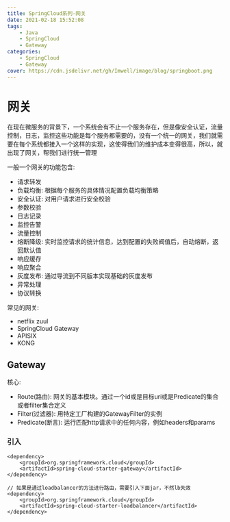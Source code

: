 ```yaml
---
title: SpringCloud系列-网关
date: 2021-02-18 15:52:08
tags:
    - Java
    - SpringCloud
    - Gateway
categories:
    - SpringCloud
    - Gateway
cover: https://cdn.jsdelivr.net/gh/Imwell/image/blog/springboot.png
---
```

# 网关
在现在微服务的背景下，一个系统会有不止一个服务存在，但是像安全认证，流量控制，日志，监控这些功能是每个服务都需要的，没有一个统一的网关，我们就需要在每个系统都接入一个这样的实现，这使得我们的维护成本变得很高，所以，就出现了网关，帮我们进行统一管理

一般一个网关的功能包含:
- 请求转发
- 负载均衡: 根据每个服务的具体情况配置负载均衡策略
- 安全认证: 对用户请求进行安全校验
- 参数校验
- 日志记录
- 监控告警
- 流量控制
- 熔断降级: 实时监控请求的统计信息，达到配置的失败阀值后，自动熔断，返回默认值
- 响应缓存
- 响应聚合
- 灰度发布: 通过导流到不同版本实现基础的灰度发布
- 异常处理
- 协议转换

常见的网关:
- netflix zuul
- SpringCloud Gateway
- APISIX
- KONG

## Gateway

核心:
- Route(路由): 网关的基本模块。通过一个id或是目标uri或是Predicate的集合或者filter集合定义
- Filter(过滤器): 用特定工厂构建的GatewayFilter的实例
- Predicate(断言): 运行匹配http请求中的任何内容，例如headers和params

### 引入

```
<dependency>
    <groupId>org.springframework.cloud</groupId>
    <artifactId>spring-cloud-starter-gateway</artifactId>
</dependency>

// 如果是通过loadbalancer的方法进行路由，需要引入下面jar，不然lb失效
<dependency>
    <groupId>org.springframework.cloud</groupId>
    <artifactId>spring-cloud-starter-loadbalancer</artifactId>
</dependency>
```
